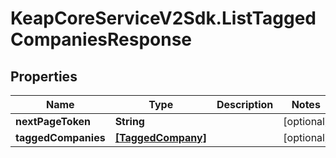 # KeapCoreServiceV2Sdk.ListTaggedCompaniesResponse

## Properties

Name | Type | Description | Notes
------------ | ------------- | ------------- | -------------
**nextPageToken** | **String** |  | [optional] 
**taggedCompanies** | [**[TaggedCompany]**](TaggedCompany.md) |  | [optional] 


